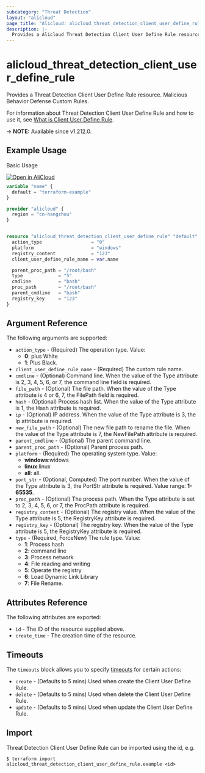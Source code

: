 ```yaml
---
subcategory: "Threat Detection"
layout: "alicloud"
page_title: "Alicloud: alicloud_threat_detection_client_user_define_rule"
description: |-
  Provides a Alicloud Threat Detection Client User Define Rule resource.
---
```


# alicloud_threat_detection_client_user_define_rule

Provides a Threat Detection Client User Define Rule resource. Malicious Behavior Defense Custom Rules.

For information about Threat Detection Client User Define Rule and how to use it, see [What is Client User Define Rule](https://www.alibabacloud.com/help/en/security-center/developer-reference/api-sas-2018-12-03-addclientuserdefinerule).

-> **NOTE:** Available since v1.212.0.

## Example Usage

Basic Usage

<div style="display: block;margin-bottom: 40px;"><div class="oics-button" style="float: right;position: absolute;margin-bottom: 10px;">
  <a href="https://api.aliyun.com/api-tools/terraform?resource=alicloud_threat_detection_client_user_define_rule&exampleId=31182f3c-0096-591c-e624-ce1d34823f18273d36cb&activeTab=example&spm=docs.r.threat_detection_client_user_define_rule.0.31182f3c00&intl_lang=EN_US" target="_blank">
    <img alt="Open in AliCloud" src="https://img.alicdn.com/imgextra/i1/O1CN01hjjqXv1uYUlY56FyX_!!6000000006049-55-tps-254-36.svg" style="max-height: 44px; max-width: 100%;">
  </a>
</div></div>

```terraform
variable "name" {
  default = "terraform-example"
}

provider "alicloud" {
  region = "cn-hangzhou"
}


resource "alicloud_threat_detection_client_user_define_rule" "default" {
  action_type                  = "0"
  platform                     = "windows"
  registry_content             = "123"
  client_user_define_rule_name = var.name

  parent_proc_path = "/root/bash"
  type             = "5"
  cmdline          = "bash"
  proc_path        = "/root/bash"
  parent_cmdline   = "bash"
  registry_key     = "123"
}
```

## Argument Reference

The following arguments are supported:
* `action_type` - (Required) The operation type. Value:
  - **0**: plus White
  - **1**: Plus Black.
* `client_user_define_rule_name` - (Required) The custom rule name.
* `cmdline` - (Optional) Command line. When the value of the Type attribute is 2, 3, 4, 5, 6, or 7, the command line field is required.
* `file_path` - (Optional) The file path. When the value of the Type attribute is 4 or 6, 7, the FilePath field is required.
* `hash` - (Optional) Process hash list. When the value of the Type attribute is 1, the Hash attribute is required.
* `ip` - (Optional) IP address. When the value of the Type attribute is 3, the Ip attribute is required.
* `new_file_path` - (Optional) The new file path to rename the file. When the value of the Type attribute is 7, the NewFilePath attribute is required.
* `parent_cmdline` - (Optional) The parent command line.
* `parent_proc_path` - (Optional) Parent process path.
* `platform` - (Required) The operating system type. Value:
  - **windows**:widows
  - **linux**:linux
  - **all**: all.
* `port_str` - (Optional, Computed) The port number. When the value of the Type attribute is 3, the PortStr attribute is required. Value range: **1-65535**.
* `proc_path` - (Optional) The process path. When the Type attribute is set to 2, 3, 4, 5, 6, or 7, the ProcPath attribute is required.
* `registry_content` - (Optional) The registry value. When the value of the Type attribute is 5, the RegistryKey attribute is required.
* `registry_key` - (Optional) The registry key. When the value of the Type attribute is 5, the RegistryKey attribute is required.
* `type` - (Required, ForceNew) The rule type. Value:
  - **1**: Process hash
  - **2**: command line
  - **3**: Process network
  - **4**: File reading and writing
  - **5**: Operate the registry
  - **6**: Load Dynamic Link Library
  - **7**: File Rename.

## Attributes Reference

The following attributes are exported:
* `id` - The ID of the resource supplied above.
* `create_time` - The creation time of the resource.

## Timeouts

The `timeouts` block allows you to specify [timeouts](https://www.terraform.io/docs/configuration-0-11/resources.html#timeouts) for certain actions:
* `create` - (Defaults to 5 mins) Used when create the Client User Define Rule.
* `delete` - (Defaults to 5 mins) Used when delete the Client User Define Rule.
* `update` - (Defaults to 5 mins) Used when update the Client User Define Rule.

## Import

Threat Detection Client User Define Rule can be imported using the id, e.g.

```shell
$ terraform import alicloud_threat_detection_client_user_define_rule.example <id>
```